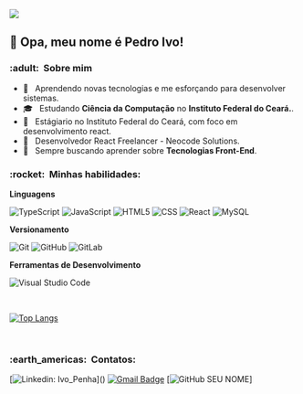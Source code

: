![](https://komarev.com/ghpvc/?username=IvoPenhas&color=006bed)
## :wave:	 Opa, meu nome é <strong>Pedro Ivo!</strong>

<h3> :adult: &nbsp;Sobre mim </h3>

- 🤔 &nbsp; Aprendendo novas tecnologias e me esforçando para  desenvolver sistemas.
- 🎓 &nbsp; Estudando **Ciência da Computação** no <b>Instituto Federal do Ceará.</b>.
- 💼 &nbsp; Estágiario no Instituto Federal do Ceará, com foco em desenvolvimento react.
- 💼 &nbsp; Desenvolvedor React Freelancer - Neocode Solutions. 
- 🌱 &nbsp; Sempre buscando aprender sobre **Tecnologias Front-End**.

<h3> :rocket: &nbsp;Minhas habilidades: </h3>

**Linguagens**

  ![TypeScript](https://img.shields.io/badge/-TypeScript-333333?style=flat&logo=typescript)
  ![JavaScript](https://img.shields.io/badge/-JavaScript-333333?style=flat&logo=javascript)
  ![HTML5](https://img.shields.io/badge/-HTML5-333333?style=flat&logo=HTML5)
  ![CSS](https://img.shields.io/badge/-CSS-333333?style=flat&logo=CSS3&logoColor=1572B6)
  ![React](https://img.shields.io/badge/-React-333333?style=flat&logo=react)
  ![MySQL](https://img.shields.io/badge/-MySQL-333333?style=flat&logo=mysql)


**Versionamento**

  ![Git](https://img.shields.io/badge/-Git-333333?style=flat&logo=git)
  ![GitHub](https://img.shields.io/badge/-GitHub-333333?style=flat&logo=github)
  ![GitLab](https://img.shields.io/badge/-GitLab-333333?style=flat&logo=gitlab)

**Ferramentas de Desenvolvimento**

  ![Visual Studio Code](https://img.shields.io/badge/-Visual%20Studio%20Code-333333?style=flat&logo=visual-studio-code&logoColor=007ACC)

<br/>

 [![Top Langs](https://github-readme-stats.vercel.app/api/top-langs/?username=IvoPenha&show_icons=true&theme=chartreuse-dark&layout=compact)](https://github.com/anuraghazra/github-readme-stats)


<br/>

<h3> :earth_americas: &nbsp;Contatos: </h3> 

[![Linkedin: Ivo_Penha](https://img.shields.io/badge/-Ivo_Penha-blue?style=flat-square&logo=Linkedin&logoColor=white&link=https://www.linkedin.com/in/ivo-penha-7389651a2/")]()
[![Gmail Badge](https://img.shields.io/badge/-ivoxps@gmail.com-006bed?style=flat-square&logo=Gmail&logoColor=white&link=mailto:ivoxps@gmail.com)](mailto:ivoxps@gmail.com)
[![GitHub SEU NOME]( https://img.shields.io/github/followers/IvoPenha?label=follow&style=social)]
